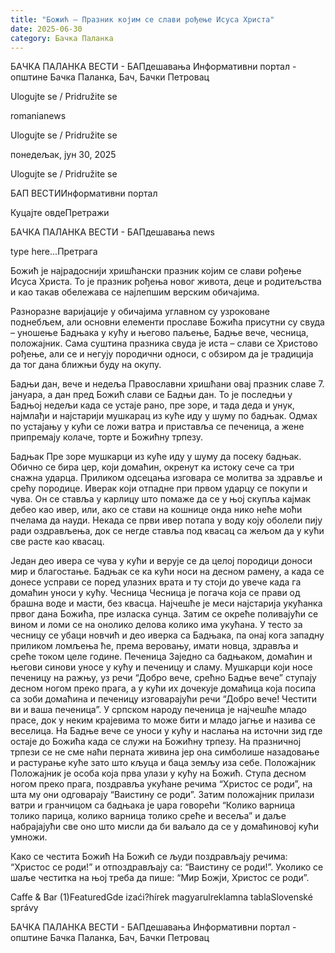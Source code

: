 ```yaml
---
title: "Божић – Празник којим се слави рођење Исуса Христа"
date: 2025-06-30
category: Бачка Паланка
---
```


БАЧКА ПАЛАНКА ВЕСТИ - БАПдешавања Информативни портал - општине Бачка Паланка, Бач, Бачки Петровац

Ulogujte se / Pridružite se

romanianews

Ulogujte se / Pridružite se

понедељак, јун 30, 2025

Ulogujte se / Pridružite se

БАП ВЕСТИИнформативни портал

Куцајте овдеПретражи

БАЧКА ПАЛАНКА ВЕСТИ - БАПдешавања news

type here...Претрага

Божић је најрадоснији хришћански празник којим се слави рођење Исуса Христа. То је празник рођења новог живота, деце и родитељства и као такав обележава се најлепшим верским обичајима.

Разноразне варијације у обичајима углавном су узроковане поднебљем, али основни елементи прославе Божића присутни су свуда – уношење Бадњака у кућу и његово паљење, Бадње вече, чесница, положајник.
Сама суштина празника свуда је иста – слави се Христово рођење, али се и негују породични односи, с обзиром да је традиција да тог дана ближњи буду на окупу.


Бадњи дан, вече и недеља
Православни хришћани овај празник славе 7. јануара, а дан пред Божић слави се Бадњи дан. То је последњи у Бадњој недељи када се устаје рано, пре зоре, и тада деда и унук, најмлађи и најстарији мушкарац из куће иду у шуму по бадњак. Одмах по устајању у кући се ложи ватра и приставља се печеница, а жене припремају колаче, торте и Божићну трпезу.


Бадњак
Пре зоре мушкарци из куће иду у шуму да посеку бадњак. Обично се бира цер, који домаћин, окренут ка истоку сече са три снажна ударца. Приликом одсецања изговара се молитва за здравље и срећу породице. Иверак који отпадне при првом ударцу се покупи и чува.
Он се ставља у карлицу што помаже да се у њој скупља кајмак дебео као ивер, или, ако се стави на кошнице онда нико неће моћи пчелама да науди. Некада се први ивер потапа у воду коју оболели пију ради оздрављења, док се негде ставља под квасац са жељом да у кући све расте као квасац.


Један део ивера се чува у кући и верује се да целој породици доноси мир и благостање. Бадњак се ка кући носи на десном рамену, а када се донесе усправи се поред улазних врата и ту стоји до увече када га домаћин уноси у кућу.
Чесница
Чесница је погача која се прави од брашна воде и масти, без квасца. Најчешће је меси најстарија укућанка првог дана Божића, пре изласка сунца. Затим се окреће поливајући се вином и ломи се на онолико делова колико има укућана. У тесто за чесницу се убаци новчић и део иверка са Бадњака, па онај кога западну приликом ломљења ће, према веровању, имати новца, здравља и среће током целе године.
Печеница
Заједно са бадњаком, домаћин и његови синови уносе у кућу и печеницу и сламу. Мушкарци који носе печеницу на ражњу, уз речи “Добро вече, срећно Бадње вече” ступају десном ногом преко прага, а у кући их дочекује домаћица која посипа са зоби домаћина и печеницу изговарајући речи “Добро вече! Честити ви и ваша печеница”.
У српском народу печеница је најчешће младо прасе, док у неким крајевима то може бити и младо јагње и назива се веселица. На Бадње вече се уноси у кућу и наслања на источни зид где остаје до Божића када се служи на Божићну трпезу. На празничној трпези се не сме наћи перната живина јер она симболише назадовање и растурање куће зато што кљуца и баца земљу иза себе.
Положајник
Положајник је особа која прва улази у кућу на Божић. Ступа десном ногом преко прага, поздравља укућане речима “Христос се роди”, на шта му они одговарају “Ваистину се роди”. Затим положајник прилази ватри и гранчицом са бадњака је џара говорећи “Колико варница толико парица, колико варница толико среће и весеља” и даље набрајајући све оно што мисли да би ваљало да се у домаћиновој кући умножи.


Како се честита Божић
На Божић се људи поздрављају речима: “Христос се роди!” и отпоздрављају са: “Ваистину се роди!”. Уколико се шаље честитка на њој треба да пише: “Мир Божји, Христос се роди”.

Caffe & Bar (1)FeaturedGde izaći?hírek magyarulreklamna tablaSlovenské správy

БАЧКА ПАЛАНКА ВЕСТИ - БАПдешавања Информативни портал - општине Бачка Паланка, Бач, Бачки Петровац
